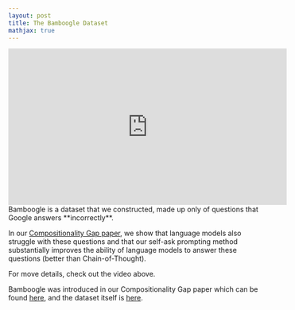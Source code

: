 ```yaml
---
layout: post
title: The Bamboogle Dataset
mathjax: true
---
```

<iframe width="560" height="315" display=block src="https://www.youtube.com/embed/Y0lwmimnAbk" frameborder="0" allow="accelerometer; autoplay; encrypted-media; gyroscope; picture-in-picture" allowfullscreen></iframe>
<br>Bamboogle is a dataset that we constructed, made up only of questions that Google answers **incorrectly**.

In our [Compositionality Gap paper](https://arxiv.org/abs/2210.03350), we show that language models also struggle with these questions and that our self-ask prompting method substantially improves the ability of language models to answer these questions (better than Chain-of-Thought).

For move details, check out the video above. 

Bamboogle was introduced in our Compositionality Gap paper which can be found [here](https://arxiv.org/abs/2210.03350), and the dataset itself is [here](https://github.com/ofirpress/self-ask/blob/main/datasets/bamboogle.md). 
